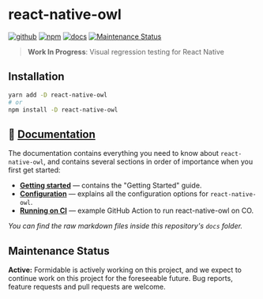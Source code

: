 # react-native-owl

[![github][github-image]][github-url] [![npm][npm-image]][npm-url] [![docs][docs-image]][docs-url] [![Maintenance Status][maintenance-image]](#maintenance-status)

> **Work In Progress**: Visual regression testing for React Native

## Installation

```sh
yarn add -D react-native-owl
# or
npm install -D react-native-owl
```

## 📃 [Documentation](https://formidable.com/open-source/react-native-owl/)

The documentation contains everything you need to know about `react-native-owl`, and contains several sections in order of importance
when you first get started:

- **[Getting started](https://formidable.com/open-source/react-native-owl/docs/introduction/getting-started)** — contains the "Getting Started" guide.
- **[Configuration](https://formidable.com/open-source/react-native-owl/docs/introduction/config-file)** — explains all the configuration options for `react-native-owl`.
- **[Running on CI](https://formidable.com/open-source/react-native-owl/docs/advanced/running-ci)** — example GitHub Action to run react-native-owl on CO.

_You can find the raw markdown files inside this repository's `docs` folder._

## Maintenance Status

**Active:** Formidable is actively working on this project, and we expect to continue work on this project for the foreseeable future. Bug reports, feature requests and pull requests are welcome.

[github-image]: https://github.com/FormidableLabs/react-native-owl/workflows/Run%20Tests/badge.svg
[github-url]: https://github.com/FormidableLabs/react-native-owl/actions
[npm-image]: https://img.shields.io/npm/v/react-native-owl
[npm-url]: https://www.npmjs.com/package/react-native-owl
[docs-image]: https://img.shields.io/badge/docs-visit%20site-blue
[docs-url]: https://formidable.com/open-source/react-native-owl/
[maintenance-image]: https://img.shields.io/badge/maintenance-active-green.svg?color=brightgreen&style=flat
